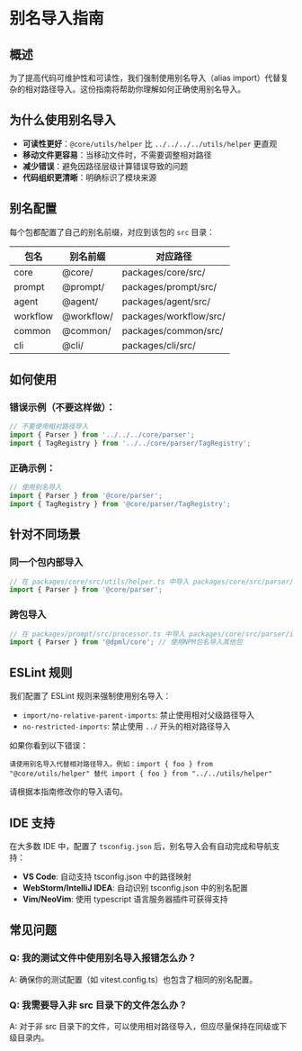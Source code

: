 # 别名导入指南

## 概述

为了提高代码可维护性和可读性，我们强制使用别名导入（alias import）代替复杂的相对路径导入。这份指南将帮助你理解如何正确使用别名导入。

## 为什么使用别名导入

- **可读性更好**：`@core/utils/helper` 比 `../../../../utils/helper` 更直观
- **移动文件更容易**：当移动文件时，不需要调整相对路径
- **减少错误**：避免因路径层级计算错误导致的问题
- **代码组织更清晰**：明确标识了模块来源

## 别名配置

每个包都配置了自己的别名前缀，对应到该包的 `src` 目录：

| 包名 | 别名前缀 | 对应路径 |
|------|---------|---------|
| core | @core/ | packages/core/src/ |
| prompt | @prompt/ | packages/prompt/src/ |
| agent | @agent/ | packages/agent/src/ |
| workflow | @workflow/ | packages/workflow/src/ |
| common | @common/ | packages/common/src/ |
| cli | @cli/ | packages/cli/src/ |

## 如何使用

### 错误示例（不要这样做）：

```typescript
// 不要使用相对路径导入
import { Parser } from '../../../core/parser';
import { TagRegistry } from '../../core/parser/TagRegistry';
```

### 正确示例：

```typescript
// 使用别名导入
import { Parser } from '@core/parser';
import { TagRegistry } from '@core/parser/TagRegistry';
```

## 针对不同场景

### 同一个包内部导入

```typescript
// 在 packages/core/src/utils/helper.ts 中导入 packages/core/src/parser/index.ts
import { Parser } from '@core/parser';
```

### 跨包导入

```typescript
// 在 packages/prompt/src/processor.ts 中导入 packages/core/src/parser/index.ts
import { Parser } from '@dpml/core'; // 使用NPM包名导入其他包
```

## ESLint 规则

我们配置了 ESLint 规则来强制使用别名导入：

- `import/no-relative-parent-imports`: 禁止使用相对父级路径导入
- `no-restricted-imports`: 禁止使用 `../` 开头的相对路径导入

如果你看到以下错误：

```
请使用别名导入代替相对路径导入。例如：import { foo } from "@core/utils/helper" 替代 import { foo } from "../../utils/helper"
```

请根据本指南修改你的导入语句。

## IDE 支持

在大多数 IDE 中，配置了 `tsconfig.json` 后，别名导入会有自动完成和导航支持：

- **VS Code**: 自动支持 tsconfig.json 中的路径映射
- **WebStorm/IntelliJ IDEA**: 自动识别 tsconfig.json 中的别名配置
- **Vim/NeoVim**: 使用 typescript 语言服务器插件可获得支持

## 常见问题

### Q: 我的测试文件中使用别名导入报错怎么办？
A: 确保你的测试配置（如 vitest.config.ts）也包含了相同的别名配置。

### Q: 我需要导入非 src 目录下的文件怎么办？
A: 对于非 src 目录下的文件，可以使用相对路径导入，但应尽量保持在同级或下级目录内。 